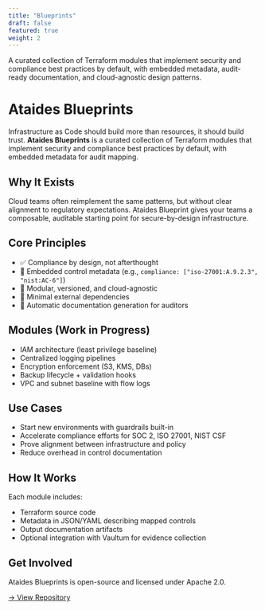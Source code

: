 ```yaml
---
title: "Blueprints"
draft: false
featured: true
weight: 2
---
```


A curated collection of Terraform modules that implement security and compliance best practices by default, with embedded metadata, audit-ready documentation, and cloud-agnostic design patterns.
<!--more-->

# Ataides Blueprints

Infrastructure as Code should build more than resources, it should build trust. **Ataides Blueprints** is a curated collection of Terraform modules that implement security and compliance best practices by default, with embedded metadata for audit mapping.

## Why It Exists

Cloud teams often reimplement the same patterns, but without clear alignment to regulatory expectations. Ataides Blueprint gives your teams a composable, auditable starting point for secure-by-design infrastructure.

## Core Principles

- ✅ Compliance by design, not afterthought
- 📎 Embedded control metadata (e.g., `compliance: ["iso-27001:A.9.2.3", "nist:AC-6"]`)
- 🧱 Modular, versioned, and cloud-agnostic
- 🧰 Minimal external dependencies
- 📖 Automatic documentation generation for auditors

## Modules (Work in Progress)

- IAM architecture (least privilege baseline)
- Centralized logging pipelines
- Encryption enforcement (S3, KMS, DBs)
- Backup lifecycle + validation hooks
- VPC and subnet baseline with flow logs

## Use Cases

- Start new environments with guardrails built-in
- Accelerate compliance efforts for SOC 2, ISO 27001, NIST CSF
- Prove alignment between infrastructure and policy
- Reduce overhead in control documentation

## How It Works

Each module includes:

- Terraform source code
- Metadata in JSON/YAML describing mapped controls
- Output documentation artifacts
- Optional integration with Vaultum for evidence collection

## Get Involved

Ataides Blueprints is open-source and licensed under Apache 2.0.

[→ View Repository](https://github.com/ataides-cti/blueprint)
